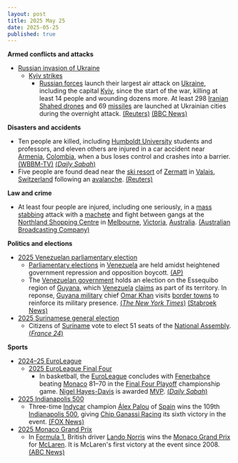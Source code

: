 ```yaml
---
layout: post
title: 2025 May 25
date: 2025-05-25
published: true
---
```



**Armed conflicts and attacks**

* [Russian invasion of Ukraine](https://en.wikipedia.org/wiki/Russian_invasion_of_Ukraine "Russian invasion of Ukraine")
  + [Kyiv strikes](https://en.wikipedia.org/wiki/Kyiv_strikes_%282022%E2%80%93present%29 "Kyiv strikes (2022–present)")
    - [Russian forces](https://en.wikipedia.org/wiki/Russian_Armed_Forces "Russian Armed Forces") launch their largest air attack on [Ukraine](https://en.wikipedia.org/wiki/Ukraine "Ukraine"), including the capital [Kyiv](https://en.wikipedia.org/wiki/Kyiv "Kyiv"), since the start of the war, killing at least 14 people and wounding dozens more. At least 298 [Iranian](https://en.wikipedia.org/wiki/Iran "Iran") [Shahed drones](https://en.wikipedia.org/wiki/Shahed_drones "Shahed drones") and 69 [missiles](https://en.wikipedia.org/wiki/Missile "Missile") are launched at Ukrainian cities during the overnight attack. [(Reuters)](https://www.reuters.com/business/aerospace-defense/russian-drone-fragments-set-kyiv-apartment-building-ablaze-official-says-2025-05-24/) [(BBC News)](https://www.bbc.co.uk/news/articles/cx2rx8kxdm4o)

**Disasters and accidents**

* Ten people are killed, including [Humboldt University](https://en.wikipedia.org/wiki/Humboldt_University "Humboldt University") students and professors, and eleven others are injured in a car accident near [Armenia](https://en.wikipedia.org/wiki/Armenia%2C_Colombia "Armenia, Colombia"), [Colombia](https://en.wikipedia.org/wiki/Colombia "Colombia"), when a bus loses control and crashes into a barrier. [(WBBM-TV)](https://www.cbsnews.com/chicago/video/10-killed-11-others-hurt-in-bus-crash-in-columbia/) [(*Daily Sabah*)](https://www.dailysabah.com/world/americas/bus-crash-during-colombia-uni-field-trip-kills-at-least-10)
* Five people are found dead near the [ski resort](https://en.wikipedia.org/wiki/Ski_resort "Ski resort") of [Zermatt](https://en.wikipedia.org/wiki/Zermatt "Zermatt") in [Valais](https://en.wikipedia.org/wiki/Valais "Valais"), [Switzerland](https://en.wikipedia.org/wiki/Switzerland "Switzerland") following an [avalanche](https://en.wikipedia.org/wiki/Avalanche "Avalanche"). [(Reuters)](https://www.reuters.com/world/europe/five-skiers-found-dead-southwest-switzerland-2025-05-25/)

**Law and crime**

* At least four people are injured, including one seriously, in a [mass stabbing](https://en.wikipedia.org/wiki/Mass_stabbing "Mass stabbing") attack with a [machete](https://en.wikipedia.org/wiki/Machete "Machete") and fight between gangs at the [Northland Shopping Centre](https://en.wikipedia.org/wiki/Northland_Shopping_Centre "Northland Shopping Centre") in [Melbourne](https://en.wikipedia.org/wiki/Melbourne "Melbourne"), [Victoria](https://en.wikipedia.org/wiki/Victoria_%28state%29 "Victoria (state)"), [Australia](https://en.wikipedia.org/wiki/Australia "Australia"). [(Australian Broadcasting Company)](https://www.abc.net.au/news/2025-05-25/northland-shopping-centre-knives-attack-preston-police-update/105334604)

**Politics and elections**

* [2025 Venezuelan parliamentary election](https://en.wikipedia.org/wiki/2025_Venezuelan_parliamentary_election "2025 Venezuelan parliamentary election")
  + [Parliamentary elections](https://en.wikipedia.org/wiki/Elections_in_Venezuela "Elections in Venezuela") in [Venezuela](https://en.wikipedia.org/wiki/Venezuela "Venezuela") are held amidst heightened government repression and opposition boycott. [(AP)](https://apnews.com/article/venezuela-maduro-regional-election-machado-boycott-repression-2b994304869b9d89740b3ba59023d94a)
  + The [Venezuelan government](https://en.wikipedia.org/wiki/Venezuelan_government "Venezuelan government") holds an election on the Essequibo region of [Guyana](https://en.wikipedia.org/wiki/Guyana "Guyana"), which [Venezuela](https://en.wikipedia.org/wiki/Venezuela "Venezuela") [claims](https://en.wikipedia.org/wiki/Guyana%E2%80%93Venezuela_territorial_dispute "Guyana–Venezuela territorial dispute") as part of its territory. In reponse, [Guyana military](https://en.wikipedia.org/wiki/Guyana_Defence_Force "Guyana Defence Force") chief [Omar Khan](https://en.wikipedia.org/wiki/Omar_Khan_%28military%29 "Omar Khan (military)") visits [border towns](https://en.wikipedia.org/wiki/Guyana%E2%80%93Venezuela_border "Guyana–Venezuela border") to reinforce its military presence. [(*The New York Times*)](https://www.nytimes.com/2025/05/25/world/americas/venezuela-election-essequibo-guyana.html) [(Stabroek News)](https://www.stabroeknews.com/2025/05/25/news/guyana/gdf-cds-in-reinforcement-visit-to-kaikan/)
* [2025 Surinamese general election](https://en.wikipedia.org/wiki/2025_Surinamese_general_election "2025 Surinamese general election")
  + Citizens of [Suriname](https://en.wikipedia.org/wiki/Suriname "Suriname") vote to elect 51 seats of the [National Assembly](https://en.wikipedia.org/wiki/National_Assembly_%28Suriname%29 "National Assembly (Suriname)"). [(*France 24*)](https://www.france24.com/en/live-news/20250525-suriname-votes-for-new-government-to-steer-oil-windfall)

**Sports**

* [2024–25 EuroLeague](https://en.wikipedia.org/wiki/2024%E2%80%9325_EuroLeague "2024–25 EuroLeague")
  + [2025 EuroLeague Final Four](https://en.wikipedia.org/wiki/2025_EuroLeague_Final_Four "2025 EuroLeague Final Four")
    - In basketball, the [EuroLeague](https://en.wikipedia.org/wiki/EuroLeague "EuroLeague") concludes with [Fenerbahçe](https://en.wikipedia.org/wiki/Fenerbah%C3%A7e_S.K._%28basketball%29 "Fenerbahçe S.K. (basketball)") beating [Monaco](https://en.wikipedia.org/wiki/Monaco_Basket "Monaco Basket") 81–70 in the [Final Four Playoff](https://en.wikipedia.org/wiki/EuroLeague_Final_Four "EuroLeague Final Four") championship game. [Nigel Hayes-Davis](https://en.wikipedia.org/wiki/Nigel_Hayes-Davis "Nigel Hayes-Davis") is awarded [MVP](https://en.wikipedia.org/wiki/EuroLeague_Final_Four_MVP "EuroLeague Final Four MVP"). [(*Daily Sabah*)](https://www.dailysabah.com/sports/basketball/fenerbahce-beat-monaco-to-clinch-turkish-airlines-euroleague-crown/amp)
* [2025 Indianapolis 500](https://en.wikipedia.org/wiki/2025_Indianapolis_500 "2025 Indianapolis 500")
  + Three-time [Indycar](https://en.wikipedia.org/wiki/Indycar "Indycar") champion [Álex Palou](https://en.wikipedia.org/wiki/%C3%81lex_Palou "Álex Palou") of [Spain](https://en.wikipedia.org/wiki/Spain "Spain") wins the 109th [Indianapolis 500](https://en.wikipedia.org/wiki/Indianapolis_500 "Indianapolis 500"), giving [Chip Ganassi Racing](https://en.wikipedia.org/wiki/Chip_Ganassi_Racing "Chip Ganassi Racing") its sixth victory in the event. [(FOX News)](https://www.foxnews.com/sports/alex-palou-wins-2025-indianapolis-500)
* [2025 Monaco Grand Prix](https://en.wikipedia.org/wiki/2025_Monaco_Grand_Prix "2025 Monaco Grand Prix")
  + In [Formula 1](https://en.wikipedia.org/wiki/Formula_1 "Formula 1"), British driver [Lando Norris](https://en.wikipedia.org/wiki/Lando_Norris "Lando Norris") wins the [Monaco Grand Prix](https://en.wikipedia.org/wiki/Monaco_Grand_Prix "Monaco Grand Prix") for [McLaren](https://en.wikipedia.org/wiki/McLaren "McLaren"). It is McLaren's first victory at the event since 2008. [(ABC News)](https://abcnews.go.com/Sports/wireStory/mclaren-driver-lando-norris-wins-formula-1s-monaco-122176423)
